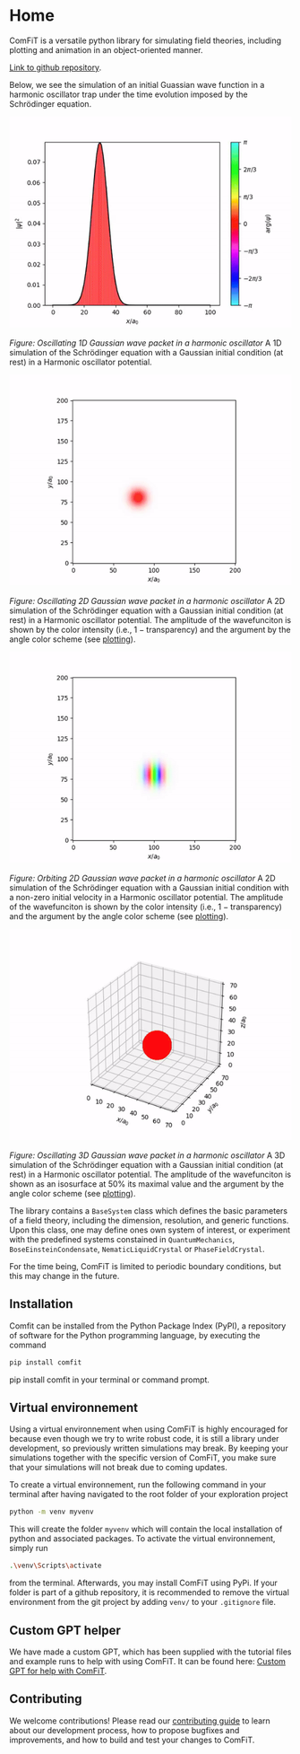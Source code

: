 # Home

ComFiT is a versatile python library for simulating field theories, including plotting and animation in an object-oriented manner.

[Link to github repository](https://github.com/vidarsko/ComFiT).

Below, we see the simulation of an initial Guassian wave function in a harmonic oscillator trap under the time evolution imposed by the Schrödinger equation.

![Oscillating 1D Gaussian wave packet in a harmonic oscillator](images/index_1D_Quantum_Mechanics_Gaussian.gif)

*Figure: Oscillating 1D Gaussian wave packet in a harmonic oscillator* A 1D simulation of the Schrödinger equation with a Gaussian initial condition (at rest) in a Harmonic oscillator potential.

![Oscillating 2D Gaussian wave packet in a harmonic oscillator](images/index_2D_Quantum_mechanics_Gaussian_oscillating.gif)

*Figure: Oscillating 2D Gaussian wave packet in a harmonic oscillator* A 2D simulation of the Schrödinger equation with a Gaussian initial condition (at rest) in a Harmonic oscillator potential.
The amplitude of the wavefunciton is shown by the color intensity (i.e., $1-\textrm{transparency}$) and the argument by the angle color scheme (see [plotting](Plotting.md)).

![Orbiting 2D Gaussian wave packet in a harmonic oscillator](images/index_2D_Quantum_mechanics_Gaussian_circular_orbit.gif)

*Figure: Orbiting 2D Gaussian wave packet in a harmonic oscillator* A 2D simulation of the Schrödinger equation with a Gaussian initial condition with a non-zero initial velocity in a Harmonic oscillator potential.
The amplitude of the wavefunciton is shown by the color intensity (i.e., $1-\textrm{transparency}$) and the argument by the angle color scheme (see [plotting](Plotting.md)).

![Oscillating 3D Gaussian wave packet in a harmonic oscillator](images/index_3D_Quantum_Mechanics_Gaussian.gif)

*Figure: Oscillating 3D Gaussian wave packet in a harmonic oscillator* A 3D simulation of the Schrödinger equation with a Gaussian initial condition (at rest) in a Harmonic oscillator potential.
The amplitude of the wavefunciton is shown as an isosurface at $50\%$ its maximal value and the argument by the angle color scheme (see [plotting](Plotting.md)).

The library contains a `BaseSystem` class which defines the basic parameters of a field theory, including the dimension, resolution, and generic functions.
Upon this class, one may define ones own system of interest, or experiment with the predefined systems constained in `QuantumMechanics`, `BoseEinsteinCondensate`, `NematicLiquidCrystal` or `PhaseFieldCrystal`.

For the time being, ComFiT is limited to periodic boundary conditions, but this may change in the future.

## Installation

Comfit can be installed from the Python Package Index (PyPI), a repository of software for the Python programming language, by executing the command

```bash
pip install comfit
```

pip install comfit in your terminal or command prompt.

## Virtual environnement

Using a virtual environnement when using ComFiT is highly encouraged for because even though we try to write robust code, it is still a library under development, so previously written simulations may break. By keeping your simulations together with the specific version of ComFiT, you make sure that your simulations will not break due to coming updates.

To create a virtual environnement, run the following command in your terminal after having navigated to the root folder of your exploration project

```bash
python -m venv myvenv
```

This will create the folder `myvenv` which will contain the local installation of python and associated packages.
To activate the virtual environnement, simply run

```bash
.\venv\Scripts\activate
```

from the terminal.
Afterwards, you may install ComFiT using PyPi.
If your folder is part of a github repository, it is recommended to remove the virtual environment from the git project by adding `venv/` to your `.gitignore` file.

## Custom GPT helper

We have made a custom GPT, which has been supplied with the tutorial files and example runs to help with using ComFiT.
It can be found here: [Custom GPT for help with ComFiT](https://chat.openai.com/g/g-xTFlvInYT-comfit-support).

## Contributing

We welcome contributions! Please read our [contributing guide](/docs/Contributing.md) to learn about our development process, how to propose bugfixes and improvements, and how to build and test your changes to ComFiT.
